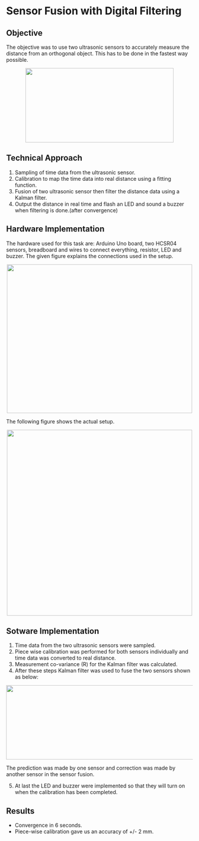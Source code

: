 # Sensor Fusion with Digital Filtering

## Objective

The objective was to use two ultrasonic sensors to accurately measure the distance from an orthogonal object. This has to be done in the fastest way possible.
<p align = "center">
<img src="https://github.com/prateeks97/ADAS_Algorrithms_on_F1_10th/blob/master/Sensor%20Signal%20Processing/Sensor%20Fusion%20and%20Calibration/images/problem_statement.png"  width="400"  height="200"  />
</p>

## Technical Approach

 1. Sampling of time data from the ultrasonic sensor.
 2. Calibration to map the time data into real distance using a fitting function.
 3. Fusion of two ultrasonic sensor then filter the distance data using a Kalman filter.
 4. Output the distance in real time and flash an LED and sound a buzzer when filtering is done.(after convergence)

## Hardware Implementation
The hardware used for this task are: Arduino Uno board, two HCSR04 sensors, breadboard and wires to connect everything, resistor, LED and buzzer. The given figure explains the connections used in the setup.
<p align = "center">
<img src="https://github.com/prateeks97/ADAS_Algorrithms_on_F1_10th/blob/master/Sensor%20Signal%20Processing/Sensor%20Fusion%20and%20Calibration/images/sensor_setup_explanation.png"  width="500"  height="400"  />
</p>

The following figure shows the actual setup.
<p align = "center">
<img src="https://github.com/prateeks97/ADAS_Algorrithms_on_F1_10th/blob/master/Sensor%20Signal%20Processing/Sensor%20Fusion%20and%20Calibration/images/sensor_setup.jpg"  width="500"  height="500"  />
</p>

## Sotware Implementation

 1. Time data from the two ultrasonic sensors were sampled.
 2. Piece wise calibration was performed for both sensors individually and time data was converted to real distance.
 3. Measurement co-variance (R) for the Kalman filter was calculated.
 4. After these steps Kalman filter was used to fuse the two sensors shown as below:
<p align = "center">
<img src="https://github.com/prateeks97/ADAS_Algorrithms_on_F1_10th/blob/master/Sensor%20Signal%20Processing/Sensor%20Fusion%20and%20Calibration/images/kalman_filter_sensor_fusion_logic.png"  width="750"  height="200"  />
</p>

The prediction was made by one sensor and correction was made by another sensor in the sensor fusion.

 5. At last the LED and buzzer were implemented so that they will turn on when the calibration has been completed.

## Results

 - Convergence in 6 seconds.
 - Piece-wise calibration gave us an accuracy of +/- 2 mm.
